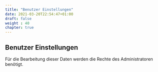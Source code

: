 ```yaml
---
title: "Benutzer Einstellungen"
date: 2021-03-20T22:54:47+01:00
draft: false
weight : 40
chapter: true
---
```

## Benutzer Einstellungen
Für die Bearbeitung dieser Daten werden die Rechte des Administratoren benötigt.
